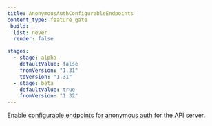 ```yaml
---
title: AnonymousAuthConfigurableEndpoints
content_type: feature_gate
_build:
  list: never
  render: false

stages:
  - stage: alpha
    defaultValue: false
    fromVersion: "1.31"
    toVersion: "1.31"
  - stage: beta 
    defaultValue: true
    fromVersion: "1.32"
---
```

Enable [configurable endpoints for anonymous auth](/docs/reference/access-authn-authz/authentication/#anonymous-authenticator-configuration)
for the API server.
